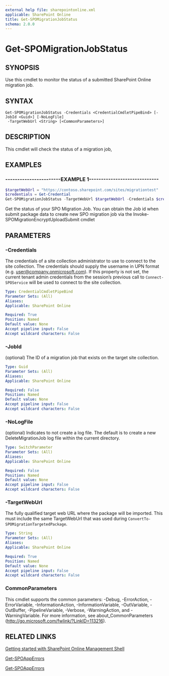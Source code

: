 ```yaml
---
external help file: sharepointonline.xml
applicable: SharePoint Online
title: Get-SPOMigrationJobStatus
schema: 2.0.0
---
```


# Get-SPOMigrationJobStatus

## SYNOPSIS
Use this cmdlet to monitor the status of a submitted SharePoint Online migration job.


## SYNTAX

```
Get-SPOMigrationJobStatus -Credentials <CredentialCmdletPipeBind> [-JobId <Guid>] [-NoLogFile]
 -TargetWebUrl <String> [<CommonParameters>]
```

## DESCRIPTION
This cmdlet will check the status of a migration job,


## EXAMPLES

### -----------------------EXAMPLE 1-----------------------------
```powershell
$targetWebUrl = "https://contoso.sharepoint.com/sites/migrationtest"
$credentials = Get-Credential
Get-SPOMigrationJobStatus -TargetWebUrl $targetWebUrl -Credentials $credentials -JobId "779c4b3b-ec24-4705-bb58-c38f4329418c"
```

Get the status of your SPO Migration Job. 
You can obtain the Job id when submit package data to create new SPO migration job via the Invoke-SPOMigrationEncryptUploadSubmit cmdlet

## PARAMETERS

### -Credentials
The credentials of a site collection administrator to use to connect to the site collection. The credentials should supply the username in UPN format (e.g. user@company.onmicrosoft.com). If this property is not set, the current tenant admin credentials from the session’s previous call to `Connect-SPOService` will be used to connect to the site collection.


```yaml
Type: CredentialCmdletPipeBind
Parameter Sets: (All)
Aliases: 
Applicable: SharePoint Online

Required: True
Position: Named
Default value: None
Accept pipeline input: False
Accept wildcard characters: False
```

### -JobId
(optional) The ID of a migration job that exists on the target site collection.


```yaml
Type: Guid
Parameter Sets: (All)
Aliases: 
Applicable: SharePoint Online

Required: False
Position: Named
Default value: None
Accept pipeline input: False
Accept wildcard characters: False
```

### -NoLogFile
(optional) Indicates to not create a log file. The default is to create a new DeleteMigrationJob log file within the current directory.


```yaml
Type: SwitchParameter
Parameter Sets: (All)
Aliases: 
Applicable: SharePoint Online

Required: False
Position: Named
Default value: None
Accept pipeline input: False
Accept wildcard characters: False
```

### -TargetWebUrl
The fully qualified target web URL where the package will be imported. This must include the same TargetWebUrl that was used during `ConvertTo-SPOMigrationTargetedPackage`.


```yaml
Type: String
Parameter Sets: (All)
Aliases: 
Applicable: SharePoint Online

Required: True
Position: Named
Default value: None
Accept pipeline input: False
Accept wildcard characters: False
```

### CommonParameters
This cmdlet supports the common parameters: -Debug, -ErrorAction, -ErrorVariable, -InformationAction, -InformationVariable, -OutVariable, -OutBuffer, -PipelineVariable, -Verbose, -WarningAction, and -WarningVariable. For more information, see about_CommonParameters (http://go.microsoft.com/fwlink/?LinkID=113216).


## RELATED LINKS

[Getting started with SharePoint Online Management Shell](https://docs.microsoft.com/en-us/powershell/sharepoint/sharepoint-online/connect-sharepoint-online?view=sharepoint-ps)

[Get-SPOAppErrors](Get-SPOAppErrors.md)

[Get-SPOAppErrors](Get-SPOAppErrors.md)

